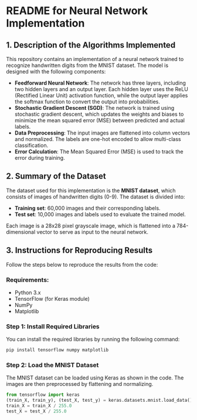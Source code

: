 # README for Neural Network Implementation

## 1. Description of the Algorithms Implemented

This repository contains an implementation of a neural network trained to recognize handwritten digits from the MNIST dataset. The model is designed with the following components:

- **Feedforward Neural Network**: The network has three layers, including two hidden layers and an output layer. Each hidden layer uses the ReLU (Rectified Linear Unit) activation function, while the output layer applies the softmax function to convert the output into probabilities.
- **Stochastic Gradient Descent (SGD)**: The network is trained using stochastic gradient descent, which updates the weights and biases to minimize the mean squared error (MSE) between predicted and actual labels.
- **Data Preprocessing**: The input images are flattened into column vectors and normalized. The labels are one-hot encoded to allow multi-class classification.
- **Error Calculation**: The Mean Squared Error (MSE) is used to track the error during training.

## 2. Summary of the Dataset

The dataset used for this implementation is the **MNIST dataset**, which consists of images of handwritten digits (0-9). The dataset is divided into:
- **Training set**: 60,000 images and their corresponding labels.
- **Test set**: 10,000 images and labels used to evaluate the trained model.

Each image is a 28x28 pixel grayscale image, which is flattened into a 784-dimensional vector to serve as input to the neural network.

## 3. Instructions for Reproducing Results

Follow the steps below to reproduce the results from the code:

### Requirements:
- Python 3.x
- TensorFlow (for Keras module)
- NumPy
- Matplotlib

### Step 1: Install Required Libraries

You can install the required libraries by running the following command:

```bash
pip install tensorflow numpy matplotlib
```

### Step 2: Load the MNIST Dataset

The MNIST dataset can be loaded using Keras as shown in the code. The images are then preprocessed by flattening and normalizing.

```python
from tensorflow import keras
(train_X, train_y), (test_X, test_y) = keras.datasets.mnist.load_data()
train_X = train_X / 255.0
test_X = test_X / 255.0
```

